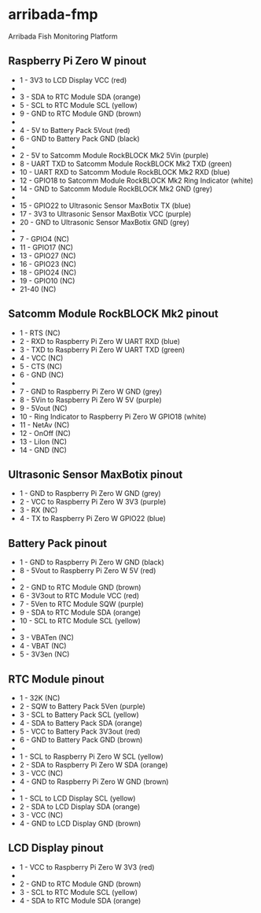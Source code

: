 # arribada-fmp
Arribada Fish Monitoring Platform


## Raspberry Pi Zero W pinout
 * 1 - 3V3 to LCD Display VCC (red)
 * 
 * 3 - SDA to RTC Module SDA (orange)
 * 5 - SCL to RTC Module SCL (yellow)
 * 9 - GND to RTC Module GND (brown)
 * 
 * 4 - 5V to Battery Pack 5Vout (red)
 * 6 - GND to Battery Pack GND (black)
 * 
 * 2 - 5V to Satcomm Module RockBLOCK Mk2 5Vin (purple)
 * 8 - UART TXD to Satcomm Module RockBLOCK Mk2 TXD (green)
 * 10 - UART RXD to Satcomm Module RockBLOCK Mk2 RXD (blue)
 * 12 - GPIO18 to Satcomm Module RockBLOCK Mk2 Ring Indicator (white)
 * 14 - GND to Satcomm Module RockBLOCK Mk2 GND (grey)
 * 
 * 15 - GPIO22 to Ultrasonic Sensor MaxBotix TX (blue)
 * 17 - 3V3 to Ultrasonic Sensor MaxBotix VCC (purple)
 * 20 - GND to Ultrasonic Sensor MaxBotix GND (grey)
 * 
 * 7 - GPIO4 (NC)
 * 11 - GPIO17 (NC)
 * 13 - GPIO27 (NC)
 * 16 - GPIO23 (NC)
 * 18 - GPIO24 (NC)
 * 19 - GPIO10 (NC)
 * 21-40 (NC)

## Satcomm Module RockBLOCK Mk2 pinout
 * 1 - RTS (NC)
 * 2 - RXD to Raspberry Pi Zero W UART RXD (blue)
 * 3 - TXD to Raspberry Pi Zero W UART TXD (green)
 * 4 - VCC (NC)
 * 5 - CTS (NC)
 * 6 - GND (NC)
 * 
 * 7 - GND to Raspberry Pi Zero W GND (grey)
 * 8 - 5Vin to Raspberry Pi Zero W 5V (purple)
 * 9 - 5Vout (NC)
 * 10 - Ring Indicator to Raspberry Pi Zero W GPIO18 (white)
 * 11 - NetAv (NC)
 * 12 - OnOff (NC)
 * 13 - LiIon (NC)
 * 14 - GND (NC)

## Ultrasonic Sensor MaxBotix pinout
 * 1 - GND to Raspberry Pi Zero W GND (grey)
 * 2 - VCC to Raspberry Pi Zero W 3V3 (purple)
 * 3 - RX (NC)
 * 4 - TX to Raspberry Pi Zero W GPIO22 (blue)

## Battery Pack pinout
 * 1 - GND to Raspberry Pi Zero W GND (black)
 * 8 - 5Vout to Raspberry Pi Zero W 5V (red)
 * 
 * 2 - GND to RTC Module GND (brown)
 * 6 - 3V3out to RTC Module VCC (red)
 * 7 - 5Ven to RTC Module SQW (purple)
 * 9 - SDA to RTC Module SDA (orange)
 * 10 - SCL to RTC Module SCL (yellow)
 * 
 * 3 - VBATen (NC)
 * 4 - VBAT (NC)
 * 5 - 3V3en (NC)

## RTC Module pinout
 * 1 - 32K (NC)
 * 2 - SQW to Battery Pack 5Ven (purple)
 * 3 - SCL to Battery Pack SCL (yellow)
 * 4 - SDA to Battery Pack SDA (orange)
 * 5 - VCC to Battery Pack 3V3out (red)
 * 6 - GND to Battery Pack GND (brown)
 * 
 * 1 - SCL to Raspberry Pi Zero W SCL (yellow)
 * 2 - SDA to Raspberry Pi Zero W SDA (orange)
 * 3 - VCC (NC)
 * 4 - GND to Raspberry Pi Zero W GND (brown)
 * 
 * 1 - SCL to LCD Display SCL (yellow)
 * 2 - SDA to LCD Display SDA (orange)
 * 3 - VCC (NC)
 * 4 - GND to LCD Display GND (brown)

## LCD Display pinout
 * 1 - VCC to Raspberry Pi Zero W 3V3 (red)
 * 
 * 2 - GND to RTC Module GND (brown)
 * 3 - SCL to RTC Module SCL (yellow)
 * 4 - SDA to RTC Module SDA (orange)
